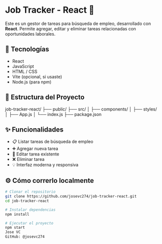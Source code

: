 # Job Tracker - React 🧾

Este es un gestor de tareas para búsqueda de empleo, desarrollado con **React**. Permite agregar, editar y eliminar tareas relacionadas con oportunidades laborales.

## 🚀 Tecnologías

- React
- JavaScript
- HTML / CSS
- Vite (opcional, si usaste)
- Node.js (para npm)

## 📁 Estructura del Proyecto

job-tracker-react/
├── public/
├── src/
│ ├── components/
│ ├── styles/
│ ├── App.js
│ └── index.js
├── package.json

## ✨ Funcionalidades

- 📋 Listar tareas de búsqueda de empleo
- ➕ Agregar nueva tarea
- 📝 Editar tarea existente
- ❌ Eliminar tarea
- 💡 Interfaz moderna y responsiva

## ⚙️ Cómo correrlo localmente

```bash
# Clonar el repositorio
git clone https://github.com/josevc274/job-tracker-react.git
cd job-tracker-react

# Instalar dependencias
npm install

# Ejecutar el proyecto
npm start
Jose VC
GitHub: @josevc274


